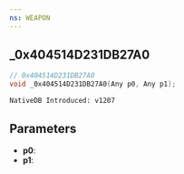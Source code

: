 ```yaml
---
ns: WEAPON
---
```

## _0x404514D231DB27A0

```c
// 0x404514D231DB27A0
void _0x404514D231DB27A0(Any p0, Any p1);
```

```
NativeDB Introduced: v1207
```

## Parameters
* **p0**:
* **p1**:
